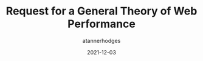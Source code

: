 ---
author: atannerhodges
date: 2021-12-03
permalink: false
publisher: perfplanet
tags:
  - performance
  - meta
target_url: https://calendar.perfplanet.com/2021/request-for-a-general-theory-of-web-performance/
title: Request for a General Theory of Web Performance
---
